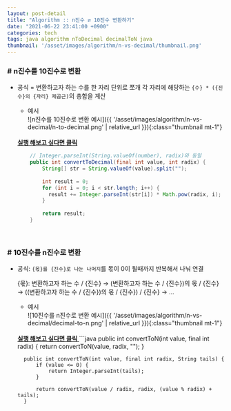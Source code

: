 ```yaml
---
layout: post-detail
title: "Algorithm :: n진수 ⇄ 10진수 변환하기"
date: "2021-06-22 23:41:00 +0900"
categories: tech
tags: java algorithm nToDecimal decimalToN java
thumbnail: '/asset/images/algorithm/n-vs-decimal/thumbnail.png'
---
```


 
### # n진수를 10진수로 변환
- 공식 = 변환하고자 하는 수를 한 자리 단위로 쪼개 각 자리에 해당하는 `{수} * ({진수}의 {자리} 제곱근)`의 총합을 계산
    - 예시   
    ![n진수를 10진수로 변환 예시]({{ '/asset/images/algorithm/n-vs-decimal/n-to-decimal.png' | relative_url }}){:class="thumbnail mt-1"}

    <br/>
    <a href="https://ideone.com/cgUoLl" target="_blank">
        <strong><i class="fas fa-play-circle"></i> 실행 해보고 싶다면 클릭</strong>
    </a>
    
    ```java
        // Integer.parseInt(String.valueOf(number), radix)와 동일
        public int convertToDecimal(final int value, int radix) {
            String[] str = String.valueOf(value).split("");
            
            int result = 0;
            for (int i = 0; i < str.length; i++) {
              result += Integer.parseInt(str[i]) * Math.pow(radix, i);
            }
            
            return result;
        }
    ``` 
<br/>

 
### # 10진수를 n진수로 변환 
- 공식: `{몫}를 {진수}로 나눈 나머지`를 몫이 0이 될때까지 반복해서 나눠 연결
    <p class="info mb-2">{몫}: 변환하고자 하는 수 / {진수} → (변환하고자 하는 수 / {진수})의 몫 / {진수} → ((변환하고자 하는 수 / {진수})의 몫 / {진수}) / {진수} → …  </p>

    - 예시   
    ![10진수를 n진수로 변환 예시]({{ '/asset/images/algorithm/n-vs-decimal/decimal-to-n.png' | relative_url }}){:class="thumbnail mt-1"}


    <br/>
    <a href="https://ideone.com/6OLsUu" target="_blank">
        <strong><i class="fas fa-play-circle"></i> 실행 해보고 싶다면 클릭</strong>
    </a>
    ```java
        public int convertToN(int value, final int radix) {
            return convertToN(value, radix, "");
        }
        
        public int convertToN(int value, final int radix, String tails) {
            if (value <= 0) {
                return Integer.parseInt(tails);
            }
            
            return convertToN(value / radix, radix, (value % radix) + tails);
        }   
    ```
<br/>
<br/>

